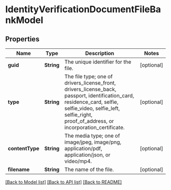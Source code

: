 # IdentityVerificationDocumentFileBankModel

## Properties
Name | Type | Description | Notes
------------ | ------------- | ------------- | -------------
**guid** | **String** | The unique identifier for the file. | [optional] 
**type** | **String** | The file type; one of drivers_license_front, drivers_license_back, passport, identification_card, residence_card, selfie, selfie_video, selfie_left, selfie_right, proof_of_address, or incorporation_certificate. | [optional] 
**contentType** | **String** | The media type; one of image/jpeg, image/png, application/pdf, application/json, or video/mp4. | [optional] 
**filename** | **String** | The name of the file. | [optional] 

[[Back to Model list]](../README.md#documentation-for-models) [[Back to API list]](../README.md#documentation-for-api-endpoints) [[Back to README]](../README.md)


